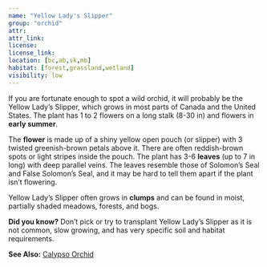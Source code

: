 ```yaml
---
name: "Yellow Lady's Slipper"
group: "orchid"
attr: 
attr_link: 
license: 
license_link: 
location: [bc,ab,sk,mb]
habitat: [forest,grassland,wetland]
visibility: low 
---
```

If you are fortunate enough to spot a wild orchid, it will probably be the Yellow Lady’s Slipper, which grows in most parts of Canada and the United States. The plant has 1 to 2 flowers on a long stalk (8-30 in) and flowers in **early summer**. 

The **flower** is made up of a shiny yellow open pouch (or slipper) with 3 twisted greenish-brown petals above it. There are often reddish-brown spots or light stripes inside the pouch. The plant has 3-6 **leaves** (up to 7 in long) with deep parallel veins. The leaves resemble those of Solomon’s Seal and False Solomon’s Seal, and it may be hard to tell them apart if the plant isn’t flowering.

Yellow Lady’s Slipper often grows in **clumps** and can be found in moist, partially shaded meadows, forests, and bogs. 

**Did you know?** Don’t pick or try to transplant Yellow Lady’s Slipper as it is not common, slow growing, and has very specific soil and habitat requirements.

<!-- generated, do not edit -->
**See Also:**
[Calypso Orchid](/plants/calypso)
